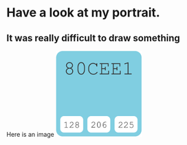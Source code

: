 # Have a look at my portrait.
## It was really difficult to draw something
Here is an image
<img src="https://github.com/martapienkosz/interactivemedia/blob/master/Media/blue.png" width="200">
